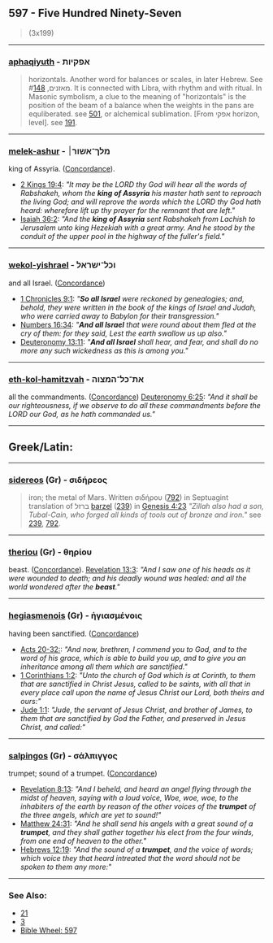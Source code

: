 ## 597 - Five Hundred Ninety-Seven
> (3x199)

---

### [aphaqiyuth](/keys/APQIVTh) - אפקיות
> horizontals. Another word for balances or scales, in later Hebrew. See מאזנים, #[148](148). It is connected with Libra, with rhythm and with ritual. In Masonic symbolism, a clue to the meaning of "horizontals" is the position of the beam of a balance when the weights in the pans are equliberated. see [501](501), or alchemical sublimation. [From אפקי horizon, level]. see [191](191).

---

### [melek-ashur](/keys/MLKk-AShVR|) - מלך־אשור׀
king of Assyria. ([Concordance](https://biblehub.com/hebrew/ashshur_804.htm)).

- [2 Kings 19:4](https://biblehub.com/2_kings/19-4.htm): *"It may be the LORD thy God will hear all the words of Rabshakeh, whom the **king of Assyria** his master hath sent to reproach the living God; and will reprove the words which the LORD thy God hath heard: wherefore lift up thy prayer for the remnant that are left."*
- [Isaiah 36:2](https://biblehub.com/isaiah/36-2.htm): *"And the **king of Assyria** sent Rabshakeh from Lachish to Jerusalem unto king Hezekiah with a great army. And he stood by the conduit of the upper pool in the highway of the fuller's field."*

---

### [wekol-yishrael](/keys/VKL-IShRAL) - וכל־ישראל
and all Israel. ([Concordance](https://biblehub.com/hebrew/yisrael_3478.htm))

- [1 Chronicles 9:1](https://biblehub.com/1_chronicles/9-1.htm): *"**So all Israel** were reckoned by genealogies; and, behold, they were written in the book of the kings of Israel and Judah, who were carried away to Babylon for their transgression."*
- [Numbers 16:34](https://biblehub.com/numbers/16-34.htm): *"**And all Israel** that were round about them fled at the cry of them: for they said, Lest the earth swallow us up also."*
- [Deuteronomy 13:11](https://biblehub.com/deuteronomy/13-11.htm): *"**And all Israel** shall hear, and fear, and shall do no more any such wickedness as this is among you."*

---

### [eth-kol-hamitzvah](/keys/ATh-KL-HMTzVH) - את־כל־המצוה
all the commandments. ([Concordance](https://biblehub.com/hebrew/hammitzvah_4687.htm)) [Deuteronomy 6:25](https://biblehub.com/deuteronomy/6-25.htm): *"And it shall be our righteousness, if we observe to do all these commandments before the LORD our God, as he hath commanded us."*

---

## Greek/Latin:

---

### [sidereos](/greek?word=sidhreos) (Gr) - σιδήρεος
> iron; the metal of Mars. Written σιδήρου ([792](792)) in Septuagint translation of ברזל [barzel](/keys/BRZL) ([239](239)) in [Genesis 4:23](http://biblehub.com/genesis/4-23.htm) *"Zillah also had a son, Tubal-Cain, who forged all kinds of tools out of bronze and iron."* see [239](239), [792](792).

---

### [theriou](/greek?word=theriou) (Gr) - θηρίου
beast. ([Concordance](https://biblehub.com/greek/the_riou_2342.htm)). [Revelation 13:3](https://biblehub.com/revelation/13-3.htm): *"And I saw one of his heads as it were wounded to death; and his deadly wound was healed: and all the world wondered after the **beast**."*

---

### [hegiasmenois](/greek?word=hgiasmenois) (Gr) - ἡγιασμένοις
having been sanctified. ([Concordance](https://biblehub.com/greek/he_giasmenois_37.htm))

- [Acts 20-32:](https://biblehub.com/acts/20-32-.htm): *"And now, brethren, I commend you to God, and to the word of his grace, which is able to build you up, and to give you an inheritance among all them which are sanctified."*
- [1 Corinthians 1:2](https://biblehub.com/1_corinthians/1-2.htm): *"Unto the church of God which is at Corinth, to them that are sanctified in Christ Jesus, called to be saints, with all that in every place call upon the name of Jesus Christ our Lord, both theirs and ours:"*
- [Jude 1:1](https://biblehub.com/jude/1-1.htm): *"Jude, the servant of Jesus Christ, and brother of James, to them that are sanctified by God the Father, and preserved in Jesus Christ, and called:"*

---

### [salpingos](/greek?word=salpiggos) (Gr) - σάλπιγγος
trumpet; sound of a trumpet. ([Concordance](https://biblehub.com/greek/4536.htm))

- [Revelation 8:13](https://biblehub.com/revelation/8-13.htm): *"And I beheld, and heard an angel flying through the midst of heaven, saying with a loud voice, Woe, woe, woe, to the inhabiters of the earth by reason of the other voices of the **trumpet** of the three angels, which are yet to sound!"*
- [Matthew 24:31](https://biblehub.com/matthew/24-31.htm): *"And he shall send his angels with a great sound of a **trumpet**, and they shall gather together his elect from the four winds, from one end of heaven to the other."*
- [Hebrews 12:19](https://biblehub.com/hebrews/12-19.htm): *"And the sound of a **trumpet**, and the voice of words; which voice they that heard intreated that the word should not be spoken to them any more:"*

---

### See Also:

- [21](21)
- [3](3)
- [Bible Wheel: 597](https://www.biblewheel.com//GR/GR_Database.php?SearchBy_Gematria=597)
